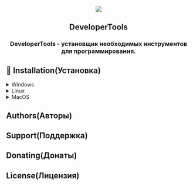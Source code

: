 <p align="center"><img src="DeveloperTools.ico"></p>

<h2 align="center">DeveloperTools</h2>
<h3 align="center">DeveloperTools - установщик необходимых инструментов для программирования.</h3>

## 🚀 Installation(Установка)

<details>
<summary>Windows</summary>
<a href="https://github.com/DigitalBitTechnologies/DeveloperTools/releases/tag/InstallerDeveloperTools_win_amd64">Download for amd64(Загрузить для amd64)</a>
</details>
<details>
<summary>Linux</summary>
<a href="https://github.com/DigitalBitTechnologies/DeveloperTools/releases/tag/InstallerDeveloperTools_linux_amd64">Download for amd64(Загрузить для amd64)</a>
</details>
<details>
<summary>MacOS</summary>
<a href="https://github.com/DigitalBitTechnologies/DeveloperTools/releases/tag/InstallerDeveloperTools_macos_amd64">Download for amd64(Загрузить для amd64)</a>
</details>

## Authors(Авторы)
## Support(Поддержка)
## Donating(Донаты)
## License(Лицензия)
